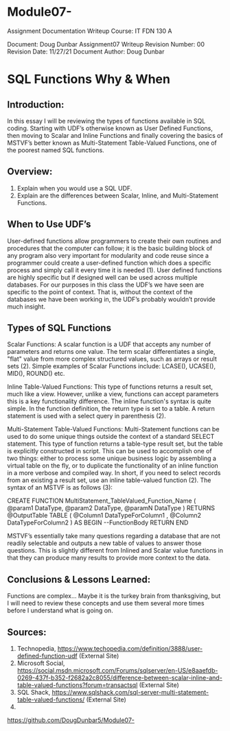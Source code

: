 # Module07-

Assignment Documentation Writeup 
Course: IT FDN 130 A

Document: Doug Dunbar Assignment07 Writeup
Revision Number: 00
Revision Date: 11/27/21
Document Author: Doug Dunbar

# **SQL Functions Why & When**

## **Introduction:**
In this essay I will be reviewing the types of functions available in SQL coding. Starting with UDF’s otherwise known as User Defined Functions, then moving to Scalar and Inline Functions and finally covering the basics of MSTVF’s better known as Multi-Statement Table-Valued Functions, one of the poorest named SQL functions. 

## **Overview:**
1.	Explain when you would use a SQL UDF.
2.	Explain are the differences between Scalar, Inline, and Multi-Statement Functions.

## **When to Use UDF’s**
User-defined functions allow programmers to create their own routines and procedures that the computer can follow; it is the basic building block of any program also very important for modularity and code reuse since a programmer could create a user-defined function which does a specific process and simply call it every time it is needed (1). User defined functions are highly specific but if designed well can be used across multiple databases. For our purposes in this class the UDF’s we have seen are specific to the point of context. That is, without the context of the databases we have been working in, the UDF’s probably wouldn’t provide much insight. 

## **Types of SQL Functions**
Scalar Functions: A scalar function is a UDF that accepts any number of parameters and returns one value. The term scalar differentiates a single, "flat" value from more complex structured values, such as arrays or result sets (2). Simple examples of Scalar Functions include: LCASE(), UCASE(), MID(), ROUND() etc. 

Inline Table-Valued Functions: This type of functions returns a result set, much like a view. However, unlike a view, functions can accept parameters this is a key functionality difference. The inline function's syntax is quite simple. In the function definition, the return type is set to a table. A return statement is used with a select query in parenthesis (2).

Multi-Statement Table-Valued Functions: Multi-Statement functions can be used to do some unique things outside the context of a standard SELECT statement. This type of function returns a table-type result set, but the table is explicitly constructed in script. This can be used to accomplish one of two things: either to process some unique business logic by assembling a virtual table on the fly, or to duplicate the functionality of an inline function in a more verbose and compiled way. In short, if you need to select records from an existing a result set, use an inline table-valued function (2). The syntax of an MSTVF is as follows (3): 

CREATE FUNCTION MultiStatement_TableValued_Function_Name
(
        @param1 DataType,
        @param2 DataType,
        @paramN DataType 
)
RETURNS 
@OutputTable TABLE
(
        @Column1 DataTypeForColumn1 ,
        @Column2 DataTypeForColumn2
)
AS
BEGIN
  --FunctionBody
RETURN
END

MSTVF’s essentially take many questions regarding a database that are not readily selectable and outputs a new table of values to answer those questions. This is slightly different from Inlined and Scalar value functions in that they can produce many results to provide more context to the data. 

## **Conclusions & Lessons Learned:**
Functions are complex… Maybe it is the turkey brain from thanksgiving, but I will need to review these concepts and use them several more times before I understand what is going on. 

## **Sources:**
1.	Technopedia, https://www.techopedia.com/definition/3888/user-defined-function-udf (External Site)
2.	Microsoft Social, https://social.msdn.microsoft.com/Forums/sqlserver/en-US/e8aaefdb-0269-437f-b352-f2682a2c8055/difference-between-scalar-inline-and-table-valued-functions?forum=transactsql (External Site)
3.	SQL Shack, https://www.sqlshack.com/sql-server-multi-statement-table-valued-functions/ (External Site)
4.	


https://github.com/DougDunbar5/Module07-

